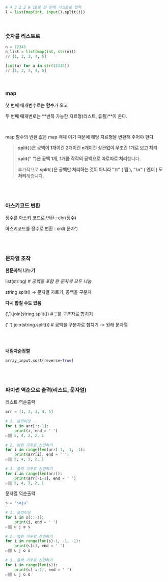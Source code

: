 ```python
# 4 3 2 2 9 10을 한 번에 리스트로 입력
l = list(map(int, input().split()))
```

<br />

### 숫자를 리스트로

```python
n = 12345
n_list = list(map(int, str(n)))
// [1, 2, 3, 4, 5]

[int(a) for a in str(12345)]
// [1, 2, 3, 4, 5]
```



<br />

### map

첫 번째 매개변수로는 **함수**가 오고

두 번째 매개변로는 **반복 가능한 자료형(리스트, 튜플)**이 온다.

<br />

map 함수의 반환 값은 map 객체 이기 때문에 해당 자료형을 변환해 주어야 한다

> **split( )은 공백이 1개이건 2개이건 n개이건 상관없이 무조건 1개로 보고 처리**
>
> **split(" ")은 공백 1개, 1개를 각각의 공백으로 따로따로 처리**합니다.
>
> 추가적으로 **split( )은 공백만 처리하는 것이 아니라 "\t" ( 탭 ), "\n" ( 엔터 ) 도 처리**해줍니다.

<br />

<br />

### 아스키코드 변환

정수를 아스키 코드로 변환 : chr(정수)

아스키코드를 정수로 변환 : ord('문자')

<br />

<br/>

### 문자열 조작

**한문자씩 나누기**

list(string) *# 공백을 포함 한 문자씩 모두 나눔*

string.split() -> 문자열 자르기, 공백을 구분자

**다시 합칠 수도 있음**

(',').join(string.split()) # ','를 구분자로 합치기

(' ').join(string.split()) # 공백을 구분자로 합치기 -> 원래 문자열

<br/>

<br/>

**내림차순정렬**

```python
array_input.sort(reverse=True)
```
<br />
<br />

### 파이썬 역순으로 출력(리스트, 문자열)
리스트 역순출력
```python
arr = [1, 2, 3, 4, 5]
 
# 1. 슬라이싱
for i in arr[::-1]:
    print(i, end = ' ')
👉🏽 5, 4, 3, 2, 1
 
# 2. 범위 거꾸로 선언하기
for i in range(len(arr)-1, -1, -1):
    print(arr[i], end = ' ')
👉🏽 5, 4, 3, 2, 1
 
# 3. 출력 거꾸로 선언하기
for i in range(len(arr)):
    print(arr[-i-1], end = ' ')
👉🏽 5, 4, 3, 2, 1
```
문자열 역순출력
```python
s = 'soju'
 
# 1. 슬라이싱
for i in s[::-1]:
    print(i, end = ' ')
👉🏽 u j o s
 
# 2. 범위 거꾸로 선언하기
for i in range(len(s)-1, -1, -1):
    print(s[i], end = ' ')
👉🏽 u j o s
 
# 3. 출력 거꾸로 선언하기
for i in range(len(s)):
    print(s[-i-1], end = ' ')
👉🏽 u j o s
```

